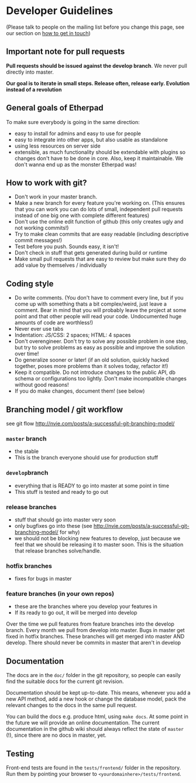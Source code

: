 # Developer Guidelines
(Please talk to people on the mailing list before you change this page, see our section on [how to get in touch](https://github.com/ether/etherpad-lite#get-in-touch))

## Important note for pull requests
**Pull requests should be issued against the develop branch**.  We never pull directly into master.

**Our goal is to iterate in small steps. Release often, release early. Evolution instead of a revolution**

## General goals of Etherpad
To make sure everybody is going in the same direction:
* easy to install for admins and easy to use for people
* easy to integrate into other apps, but also usable as standalone
* using less resources on server side
* extensible, as much functionality should be extendable with plugins so changes don't have to be done in core.
Also, keep it maintainable. We don't wanna end up as the monster Etherpad was!

## How to work with git?
* Don't work in your master branch.
* Make a new branch for every feature you're working on. (This ensures that you can work you can do lots of small, independent pull requests instead of one big one with complete different features)
* Don't use the online edit function of github (this only creates ugly and not working commits!)
* Try to make clean commits that are easy readable (including descriptive commit messages!)
* Test before you push. Sounds easy, it isn't!
* Don't check in stuff that gets generated during build or runtime
* Make small pull requests that are easy to review but make sure they do add value by themselves / individually

## Coding style
* Do write comments. (You don't have to comment every line, but if you come up with something thats a bit complex/weird, just leave a comment. Bear in mind that you will probably leave the project at some point and that other people will read your code. Undocumented huge amounts of code are worthless!)
* Never ever use tabs
* Indentation: JS/CSS: 2 spaces; HTML: 4 spaces
* Don't overengineer. Don't try to solve any possible problem in one step, but try to solve problems as easy as possible and improve the solution over time!
* Do generalize sooner or later! (if an old solution, quickly hacked together, poses more problems than it solves today, refactor it!)
* Keep it compatible. Do not introduce changes to the public API, db schema or configurations too lightly. Don't make incompatible changes without good reasons!
* If you do make changes, document them! (see below)

## Branching model / git workflow
see git flow http://nvie.com/posts/a-successful-git-branching-model/

### `master` branch
* the stable
* This is the branch everyone should use for production stuff

### `develop`branch
* everything that is READY to go into master at some point in time
* This stuff is tested and ready to go out

### release branches
* stuff that should go into master very soon
* only bugfixes go into these (see http://nvie.com/posts/a-successful-git-branching-model/ for why)
* we should not be blocking new features to develop, just because we feel that we should be releasing it to master soon. This is the situation that release branches solve/handle.

### hotfix branches
* fixes for bugs in master

### feature branches (in your own repos)
* these are the branches where you develop your features in
* If its ready to go out, it will be merged into develop

Over the time we pull features from feature branches into the develop branch. Every month we pull from develop into master. Bugs in master get fixed in hotfix branches. These branches will get merged into master AND develop. There should never be commits in master that aren't in develop

## Documentation
The docs are in the `doc/` folder in the git repository, so people can easily find the suitable docs for the current git revision.

Documentation should be kept up-to-date. This means, whenever you add a new API method, add a new hook or change the database model, pack the relevant changes to the docs in the same pull request.

You can build the docs e.g. produce html, using `make docs`. At some point in the future we will provide an online documentation. The current documentation in the github wiki should always reflect the state of `master` (!), since there are no docs in master, yet.

## Testing
Front-end tests are found in the `tests/frontend/` folder in the repository. Run them by pointing your browser to `<yourdomainhere>/tests/frontend`.
